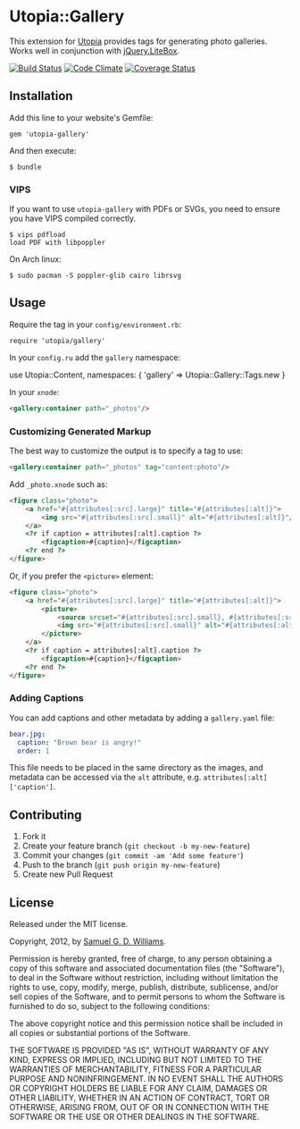 # Utopia::Gallery

This extension for [Utopia](https://github.com/ioquatix/utopia) provides tags for generating photo galleries. Works well in conjunction with [jQuery.LiteBox](https://github.com/ioquatix/jquery-litebox).

[![Build Status](https://secure.travis-ci.org/ioquatix/utopia-gallery.svg)](http://travis-ci.org/ioquatix/utopia-gallery)
[![Code Climate](https://codeclimate.com/github/ioquatix/utopia-gallery.svg)](https://codeclimate.com/github/ioquatix/utopia-gallery)
[![Coverage Status](https://coveralls.io/repos/ioquatix/utopia-gallery/badge.svg)](https://coveralls.io/r/ioquatix/utopia-gallery)

## Installation

Add this line to your website's Gemfile:

	gem 'utopia-gallery'

And then execute:

	$ bundle

### VIPS

If you want to use `utopia-gallery` with PDFs or SVGs, you need to ensure you have VIPS compiled correctly.

	$ vips pdfload
	load PDF with libpoppler

On Arch linux:

	$ sudo pacman -S poppler-glib cairo librsvg

## Usage

Require the tag in your `config/environment.rb`:

	require 'utopia/gallery'

In your `config.ru` add the `gallery` namespace:

use Utopia::Content,
	namespaces: {
		'gallery' => Utopia::Gallery::Tags.new
	}

In your `xnode`:

```html
<gallery:container path="_photos"/>
```

### Customizing Generated Markup

The best way to customize the output is to specify a tag to use:

```html
<gallery:container path="_photos" tag="content:photo"/>
```

Add `_photo.xnode` such as:

```html
<figure class="photo">
	<a href="#{attributes[:src].large}" title="#{attributes[:alt]}">
		<img src="#{attributes[:src].small}" alt="#{attributes[:alt]}"/>
	</a>
	<?r if caption = attributes[:alt].caption ?>
		<figcaption>#{caption}</figcaption>
	<?r end ?>
</figure>
```

Or, if you prefer the `<picture>` element:

```html
<figure class="photo">
	<a href="#{attributes[:src].large}" title="#{attributes[:alt]}">
		<picture>
			<source srcset="#{attributes[:src].small}, #{attributes[:src].medium} 2x"/>
			<img src="#{attributes[:src].small}" alt="#{attributes[:alt]}"/>
		</picture>
	</a>
	<?r if caption = attributes[:alt].caption ?>
		<figcaption>#{caption}</figcaption>
	<?r end ?>
</figure>
```

### Adding Captions

You can add captions and other metadata by adding a `gallery.yaml` file:

```yaml
bear.jpg:
  caption: "Brown bear is angry!"
  order: 1
```

This file needs to be placed in the same directory as the images, and metadata can be accessed via the `alt` attribute, e.g. `attributes[:alt]['caption']`.

## Contributing

1. Fork it
2. Create your feature branch (`git checkout -b my-new-feature`)
3. Commit your changes (`git commit -am 'Add some feature'`)
4. Push to the branch (`git push origin my-new-feature`)
5. Create new Pull Request

## License

Released under the MIT license.

Copyright, 2012, by [Samuel G. D. Williams](http://www.codeotaku.com/samuel-williams).

Permission is hereby granted, free of charge, to any person obtaining a copy
of this software and associated documentation files (the "Software"), to deal
in the Software without restriction, including without limitation the rights
to use, copy, modify, merge, publish, distribute, sublicense, and/or sell
copies of the Software, and to permit persons to whom the Software is
furnished to do so, subject to the following conditions:

The above copyright notice and this permission notice shall be included in
all copies or substantial portions of the Software.

THE SOFTWARE IS PROVIDED "AS IS", WITHOUT WARRANTY OF ANY KIND, EXPRESS OR
IMPLIED, INCLUDING BUT NOT LIMITED TO THE WARRANTIES OF MERCHANTABILITY,
FITNESS FOR A PARTICULAR PURPOSE AND NONINFRINGEMENT. IN NO EVENT SHALL THE
AUTHORS OR COPYRIGHT HOLDERS BE LIABLE FOR ANY CLAIM, DAMAGES OR OTHER
LIABILITY, WHETHER IN AN ACTION OF CONTRACT, TORT OR OTHERWISE, ARISING FROM,
OUT OF OR IN CONNECTION WITH THE SOFTWARE OR THE USE OR OTHER DEALINGS IN
THE SOFTWARE.
